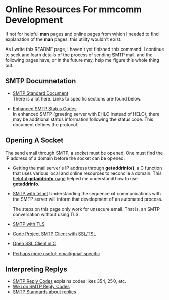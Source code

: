 # Online Resources For mmcomm Development

If not for helpful **man** pages and online pages from which
I needed to find explanation of the **man** pages, this utility
wouldn't exist.

As I write this README page, I haven't yet finished this command.
I continue to seek and learn details of the process of sending
SMTP mail, and the following pages have, or in the future may,
help me figure this whole thing out.

## SMTP Documnetation

- [SMTP Standard Document](https://tools.ietf.org/html/rfc5321)  
  There is a lot here.  Links to specific sections are found below.

- [Enhanced SMTP Status Codes](https://tools.ietf.org/html/rfc3463)  
  In enhanced SMTP (greeting server with EHLO instead of HELO),
  there may be additional status information following the status
  code.  This document defines the protocol.

## Opening A Socket

The send email through SMTP, a socket must be opened.  One must
find the IP address of a domain before the socket can be opened.

- Getting the mail server's IP address through **getaddrinfo()**,
  a C function that uses various local and online resources to
  reconcile a domain.
  This [helpful **getaddrinfo** page](https://jameshfisher.com/2018/02/03/what-does-getaddrinfo-do/)
  helped me understand how to use **getaddrinfo**.

- [SMTP with telnet](https://www.wikihow.com/Send-Email-Using-Telnet)
  Understanding the sequence of communications with the SMTP
  server will inform that development of an automated process.

  The steps on this page only work for unsecure email.  That is,
  an SMTP conversation without using TLS.

- [SMTP with TLS](https://halon.io/blog/how-to-test-smtp-servers-using-the-command-line/)

- [Code Project SMTP Client with SSL/TSL](https://www.codeproject.com/Articles/98355/SMTP-Client-with-SSL-TLS)

- [Open SSL Client in C](https://aticleworld.com/ssl-server-client-using-openssl-in-c/)

- [Perhaps more useful; email/gmail specific](https://codevlog.com/gmailsmtp-gmail-com-using-c-programming-ssl/118)


## Interpreting Replys

- [SMTP Reply Codes](https://serversmtp.com/smtp-error/) explains codes likes 354, 250, etc.
- [Wiki on SMTP Reply Codes](https://en.wikipedia.org/wiki/List_of_SMTP_server_return_codes)
- [SMTP Standards about replies](https://tools.ietf.org/html/rfc5321#section-4.1.1.1)
